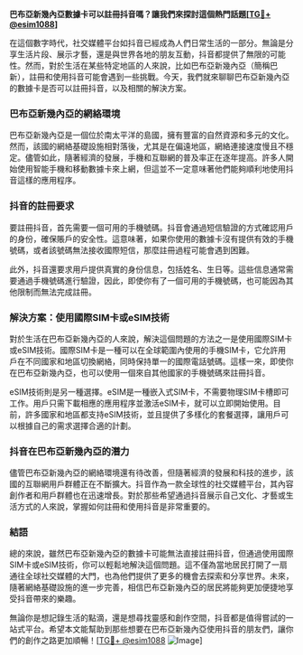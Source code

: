 **巴布亞新幾內亞數據卡可以註冊抖音嗎？讓我們來探討這個熱門話題[[TG💪+ @esim1088](https://t.me/s/esim1088)]**

在這個數字時代，社交媒體平台如抖音已經成為人們日常生活的一部分。無論是分享生活片段、展示才藝，還是與世界各地的朋友互動，抖音都提供了無限的可能性。然而，對於生活在某些特定地區的人來說，比如巴布亞新幾內亞（簡稱巴新），註冊和使用抖音可能會遇到一些挑戰。今天，我們就來聊聊巴布亞新幾內亞的數據卡是否可以註冊抖音，以及相關的解決方案。

### 巴布亞新幾內亞的網絡環境

巴布亞新幾內亞是一個位於南太平洋的島國，擁有豐富的自然資源和多元的文化。然而，該國的網絡基礎設施相對落後，尤其是在偏遠地區，網絡連接速度慢且不穩定。儘管如此，隨著經濟的發展，手機和互聯網的普及率正在逐年提高。許多人開始使用智能手機和移動數據卡來上網，但這並不一定意味著他們能夠順利地使用抖音這樣的應用程序。

### 抖音的註冊要求

要註冊抖音，首先需要一個可用的手機號碼。抖音會通過短信驗證的方式確認用戶的身份，確保賬戶的安全性。這意味著，如果你使用的數據卡沒有提供有效的手機號碼，或者該號碼無法接收國際短信，那麼註冊過程可能會遇到困難。

此外，抖音還要求用戶提供真實的身份信息，包括姓名、生日等。這些信息通常需要通過手機號碼進行驗證，因此，即使你有了一個可用的手機號碼，也可能因為其他限制而無法完成註冊。

### 解決方案：使用國際SIM卡或eSIM技術

對於生活在巴布亞新幾內亞的人來說，解決這個問題的方法之一是使用國際SIM卡或eSIM技術。國際SIM卡是一種可以在全球範圍內使用的手機SIM卡，它允許用戶在不同國家和地區切換網絡，同時保持單一的國際電話號碼。這樣一來，即使你在巴布亞新幾內亞，也可以使用一個來自其他國家的手機號碼來註冊抖音。

eSIM技術則是另一種選擇。eSIM是一種嵌入式SIM卡，不需要物理SIM卡槽即可工作。用戶只需下載相應的應用程序並激活eSIM卡，就可以立即開始使用。目前，許多國家和地區都支持eSIM技術，並且提供了多樣化的套餐選擇，讓用戶可以根據自己的需求選擇合適的計劃。

### 抖音在巴布亞新幾內亞的潛力

儘管巴布亞新幾內亞的網絡環境還有待改善，但隨著經濟的發展和科技的進步，該國的互聯網用戶群體正在不斷擴大。抖音作為一款全球性的社交媒體平台，其內容創作者和用戶群體也在迅速增長。對於那些希望通過抖音展示自己文化、才藝或生活方式的人來說，掌握如何註冊和使用抖音是非常重要的。

### 結語

總的來說，雖然巴布亞新幾內亞的數據卡可能無法直接註冊抖音，但通過使用國際SIM卡或eSIM技術，你可以輕鬆地解決這個問題。這不僅為當地居民打開了一扇通往全球社交媒體的大門，也為他們提供了更多的機會去探索和分享世界。未來，隨著網絡基礎設施的進一步完善，相信巴布亞新幾內亞的居民將能夠更加便捷地享受抖音帶來的樂趣。

無論你是想記錄生活的點滴，還是想尋找靈感和創作空間，抖音都是值得嘗試的一站式平台。希望本文能幫助到那些想要在巴布亞新幾內亞使用抖音的朋友們，讓你們的創作之路更加順暢！[[TG💪+ @esim1088](https://t.me/s/esim1088) ![Image](https://i.postimg.cc/4NQfJmqS/Snipaste-2025-05-13-00-14-12.png)]